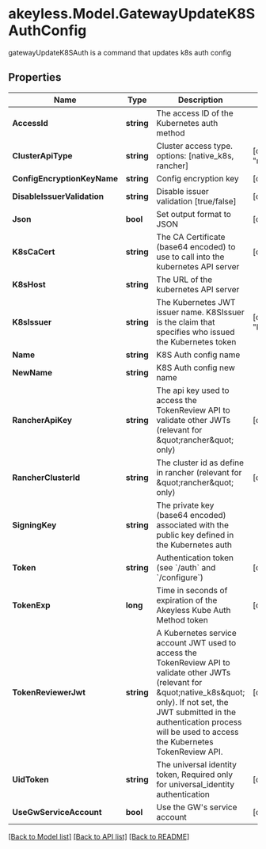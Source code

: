 # akeyless.Model.GatewayUpdateK8SAuthConfig
gatewayUpdateK8SAuth is a command that updates k8s auth config

## Properties

Name | Type | Description | Notes
------------ | ------------- | ------------- | -------------
**AccessId** | **string** | The access ID of the Kubernetes auth method | 
**ClusterApiType** | **string** | Cluster access type. options: [native_k8s, rancher] | [optional] [default to "native_k8s"]
**ConfigEncryptionKeyName** | **string** | Config encryption key | [optional] 
**DisableIssuerValidation** | **string** | Disable issuer validation [true/false] | [optional] 
**Json** | **bool** | Set output format to JSON | [optional] [default to false]
**K8sCaCert** | **string** | The CA Certificate (base64 encoded) to use to call into the kubernetes API server | [optional] 
**K8sHost** | **string** | The URL of the kubernetes API server | 
**K8sIssuer** | **string** | The Kubernetes JWT issuer name. K8SIssuer is the claim that specifies who issued the Kubernetes token | [optional] [default to "kubernetes/serviceaccount"]
**Name** | **string** | K8S Auth config name | 
**NewName** | **string** | K8S Auth config new name | 
**RancherApiKey** | **string** | The api key used to access the TokenReview API to validate other JWTs (relevant for \&quot;rancher\&quot; only) | [optional] 
**RancherClusterId** | **string** | The cluster id as define in rancher (relevant for \&quot;rancher\&quot; only) | [optional] 
**SigningKey** | **string** | The private key (base64 encoded) associated with the public key defined in the Kubernetes auth | 
**Token** | **string** | Authentication token (see &#x60;/auth&#x60; and &#x60;/configure&#x60;) | [optional] 
**TokenExp** | **long** | Time in seconds of expiration of the Akeyless Kube Auth Method token | [optional] [default to 300]
**TokenReviewerJwt** | **string** | A Kubernetes service account JWT used to access the TokenReview API to validate other JWTs (relevant for \&quot;native_k8s\&quot; only). If not set, the JWT submitted in the authentication process will be used to access the Kubernetes TokenReview API. | [optional] 
**UidToken** | **string** | The universal identity token, Required only for universal_identity authentication | [optional] 
**UseGwServiceAccount** | **bool** | Use the GW&#39;s service account | [optional] 

[[Back to Model list]](../README.md#documentation-for-models) [[Back to API list]](../README.md#documentation-for-api-endpoints) [[Back to README]](../README.md)

